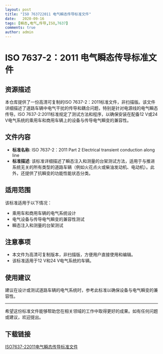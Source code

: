 ```yaml
---
layout: post
title: "ISO 763722011 电气瞬态传导标准文件"
date:   2020-09-16
tags: [瞬态,电气,传导,ISO,7637]
comments: true
author: admin
---
```

# ISO 7637-2：2011 电气瞬态传导标准文件

## 资源描述

本仓库提供了一份高清可复制的ISO 7637-2：2011标准文件，非扫描版。该文件详细描述了道路车辆中电气干扰的传导和耦合问题，特别是针对电源线的电气瞬态传导。ISO 7637-2:2011标准规定了测试方法和程序，以确保安装在配备12 V或24 V电气系统的乘用车和商用车辆上的设备与传导电气瞬变的兼容性。

## 文件内容

- **标准名称**: ISO 7637-2：2011 Part 2 Electrical transient conduction along line
- **标准描述**: 该标准详细描述了瞬态注入和测量的台架测试方法，适用于与推进系统无关的所有类型的道路车辆（例如火花点火或柴油发动机、电动机）。此外，还提供了抗瞬变的功能性能状态分类。

## 适用范围

该标准适用于以下情况：
- 乘用车和商用车辆的电气系统设计
- 电气设备与传导电气瞬变的兼容性测试
- 瞬态注入和测量的台架测试

## 注意事项

- 本文件为高清可复制版本，非扫描版，方便用户直接使用和编辑。
- 该标准适用于12 V和24 V电气系统的车辆。

## 使用建议

建议在设计或测试道路车辆的电气系统时，参考此标准以确保设备与电气瞬变的兼容性。

---

希望这份标准文件能够帮助您在相关领域的工作中取得更好的成果。如有任何问题或建议，欢迎提出。

## 下载链接

[ISO7637-22011电气瞬态传导标准文件](https://pan.quark.cn/s/04f7bba8fd40)